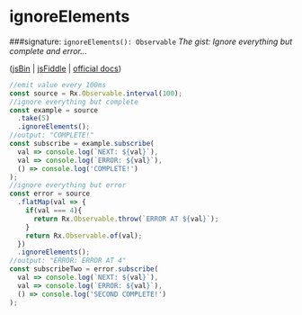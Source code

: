 # ignoreElements
###signature: `ignoreElements(): Observable`
*The gist: Ignore everything but complete and error...*

([jsBin](http://jsbin.com/luyufeviqu/1/edit?js,console) | [jsFiddle](https://jsfiddle.net/qg6qfqLz/18/) | [official docs](http://reactivex.io/rxjs/class/es6/Observable.js~Observable.html#instance-method-ignoreElements))
```js
//emit value every 100ms
const source = Rx.Observable.interval(100);
//ignore everything but complete
const example = source
  .take(5)
  .ignoreElements();
//output: "COMPLETE!"
const subscribe = example.subscribe(
  val => console.log(`NEXT: ${val}`),
  val => console.log(`ERROR: ${val}`),
  () => console.log('COMPLETE!')
);
//ignore everything but error
const error = source
  .flatMap(val => {
    if(val === 4){
      return Rx.Observable.throw(`ERROR AT ${val}`);
    }
    return Rx.Observable.of(val);
  })
  .ignoreElements();
//output: "ERROR: ERROR AT 4"
const subscribeTwo = error.subscribe(
  val => console.log(`NEXT: ${val}`),
  val => console.log(`ERROR: ${val}`),
  () => console.log('SECOND COMPLETE!')
);
```